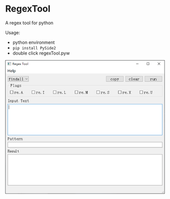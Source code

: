 # RegexTool
A regex tool for python

Usage:

- python environment
- `pip install PySide2`
- double click regexTool.pyw

![main window](./images/main_window.png)
